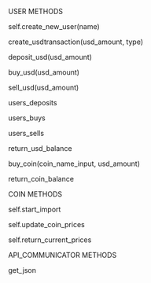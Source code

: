 USER METHODS

self.create_new_user(name)

create_usdtransaction(usd_amount, type)

deposit_usd(usd_amount)

buy_usd(usd_amount)

sell_usd(usd_amount)

users_deposits

users_buys

users_sells

return_usd_balance

buy_coin(coin_name_input, usd_amount)

return_coin_balance


COIN METHODS

self.start_import

self.update_coin_prices

self.return_current_prices


API_COMMUNICATOR METHODS

get_json
